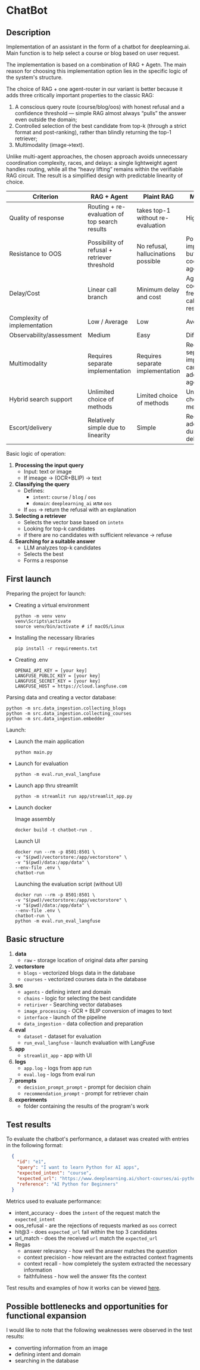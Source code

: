 # ChatBot

## Description
Implementation of an assistant in the form of a chatbot for deeplearning.ai. Main function is to help select a course or blog based on user request.

The implementation is based on a combination of RAG + Agetn.
The main reason for choosing this implementation option lies in the specific logic of the system's structure.

The choice of RAG + one agent-router in our variant is better because it adds three critically important properties to the classic RAG:
1. A conscious query route (course/blog/oos) with honest refusal and a confidence threshold — simple RAG almost always “pulls” the answer even outside the domain;
2. Controlled selection of the best candidate from top-k (through a strict format and post-ranking), rather than blindly returning the top-1 retriever;
3. Multimodality (image→text).

Unlike multi-agent approaches, the chosen approach avoids unnecessary coordination complexity, races, and delays: a single lightweight agent handles routing, while all the “heavy lifting” remains within the verifiable RAG circuit. The result is a simplified design with predictable linearity of choice.

| Criterion                    | RAG + Agent                                    | Plaint RAG                          | Multi Agents                                                      |
|------------------------------|------------------------------------------------|-------------------------------------|-------------------------------------------------------------------|
| Quality of response          | Routing + re-evaluation of top search results  | takes top-1 without re-evaluation   | High accuracy                                                     |
| Resistance to OOS            | Possibility of refusal + retriever threshold   | No refusal, hallucinations possible | Possible implementation, but requires coordination of agents.     |
| Delay/Cost                   | Linear call branch                             | Minimum delay and cost              | Agent coordination = frequent LLM calls + response time           |
| Complexity of implementation | Low / Average                                  | Low                                 | Average / high                                                    |
| Observability/assessment     | Medium                                         | Easy                                | Difficult                                                         |
| Multimodality                | Requires separate implementation               | Requires separate implementation    | Requires separate implementation, can be done by additional agent |
| Hybrid search support        | Unlimited choice of methods                    | Limited choice of methods           | Unlimited choice of methods                                       |
| Escort/delivery              | Relatively simple due to linearity             | Simple                              | Requires additional effort during debugging                       |


Basic logic of operation:

1. **Processing the input query**
   - Input: text or image
   - If imeage -> (OCR+BLIP) -> text
2. **Classifying the query**
   - Defines:
     - `intent`: `course` / `blog` / `oos`
     - `domain`: `deeplearning_ai` или `oos`
   - If `oos` ->  return the refusal with an explanation 
3. **Selecting a retriever**
   - Selects the vector base based on `intetn` 
   - Looking for top-k candidates
   - if there are no candidates with sufficient relevance -> refuse
4. **Searching for a suitable answer**
   - LLM analyzes top-k candidates
   - Selects the best
   - Forms a response


## First launch
Preparing the project for launch:
- Creating a virtual environment
  ```commandline
  python -m venv venv
  venv\Scripts\activate
  source venv/bin/activate # if macOS/Linux
  ```
- Installing the necessary libraries
  ```commandline
  pip install -r requirements.txt
  ```
- Creating .env
  ```
  OPENAI_API_KEY = [your key]
  LANGFUSE_PUBLIC_KEY = [your key]
  LANGFUSE_SECRET_KEY = [your key]
  LANGFUSE_HOST = https://cloud.langfuse.com
  ```

Parsing data and creating a vector database:

```commandline
python -m src.data_ingestion.collecting_blogs
python -m src.data_ingestion.collecting_courses
python -m src.data_ingestion.embedder
```

Launch:
- Launch the main application

  ```
  python main.py
  ```
- Launch for evaluation

  ``` 
  python -m eval.run_eval_langfuse
  ```
- Launch app thru streamlit

  ```
  python -m streamlit run app/streamlit_app.py
  ```
  
- Launch docker

  Image assembly
  ```
  docker build -t chatbot-run .
  ```

  Launch UI
  ```
  docker run --rm -p 8501:8501 \
  -v "$(pwd)/vectorstore:/app/vectorstore" \
  -v "$(pwd)/data:/app/data" \
  --env-file .env \
  chatbot-run
  ```

  Launching the evaluation script (without UI)
  ```
  docker run --rm -p 8501:8501 \
  -v "$(pwd)/vectorstore:/app/vectorstore" \
  -v "$(pwd)/data:/app/data" \
  --env-file .env \
  chatbot-run \
  python -m eval.run_eval_langfuse
  ```

## Basic structure
1. **data**
   - `raw` - storage location of original data after parsing
2. **vectorstore**
   - `blogs` - vectorized blogs data in the database
   - `courses` - vectorized courses data in the database
3. **src**
   - `agents` - defining intent and domain
   - `chains` - logic for selecting the best candidate
   - `retiriver` - Searching vector databases
   - `image_processing` - OCR + BLIP conversion of images to text
   - `interface` - launch of the pipeline
   - `data_ingestion` - data collection and preparation
4. **eval**
   - `dataset` - dataset for evaluation 
   - `run_eval_langfuse` - launch evaluation with LangFuse
5. **app**
   - `streamlit_app` - app with UI
6. **logs**
   - `app.log` - logs from app run
   - `eval.log` - logs from eval run
7. **prompts**
   - `decision_prompt_prompt` - prompt for decision chain
   - `recommendation_prompt` -  prompt for retriever chain
8. **experiments**
   - folder containing the results of the program's work 

## Test results 
To evaluate the chatbot's performance, a dataset was created with entries in the following format:
```JSON
  {
    "id": "e1",
    "query": "I want to learn Python for AI apps",
    "expected_intent": "course",
    "expected_url": "https://www.deeplearning.ai/short-courses/ai-python-for-beginners/",
    "reference": "AI Python for Beginners"
  }
```

Metrics used to evaluate performance:
- intent_accuracy - does the `intent` of the request match the `expected_intent`
- oos_refusal - are the rejections of requests marked as `oos` correct
- hit@3 - does `expected_url` fall within the top 3 candidates
- url_match - does the received `url` match the `expected_url`
- Regas
  - answer relevancy - how well the answer matches the question
  - context precision - how relevant are the extracted context fragments
  - context recall - how completely the system extracted the necessary information
  - faithfulness - how well the answer fits the context

Test results and examples of how it works can be viewed [here](experiments).

## Possible bottlenecks and opportunities for functional expansion
I would like to note that the following weaknesses were observed in the test results:
- converting information from an image 
- defining intent and domain
- searching in the database
